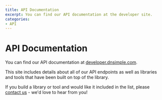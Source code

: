 ```yaml
---
title: API Documentation
excerpt: You can find our API documentation at the developer site.
categories:
- API
---
```


# API Documentation

You can find our API documentation at [developer.dnsimple.com](http://developer.dnsimple.com/).

This site includes details about all of our API endpoints as well as libraries and tools that have been built on top of the library.

If you build a library or tool and would like it included in the list, please [contact us](http://dnsimple.com/contact) - we'd love to hear from you!

